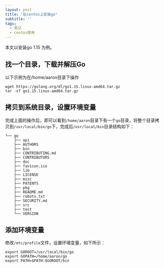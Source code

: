 ```yaml
---
layout: post
title: "在centos上安装go"
subtitle: ''
tags:
  - 笔记 
  - centos使用
---
```



本文以安装go 1.15 为例。

## 找一个目录，下载并解压Go

以下示例为在/home/aaron目录下操作

```
wget https://golang.org/dl/go1.15.linux-amd64.tar.gz
tar -xf go1.15.linux-amd64.tar.gz
```

## 拷贝到系统目录，设置环境变量

完成上面的操作后，即可以看到`/home/aaron`目录下有一个`go`目录，将整个目录拷贝到`/usr/local/bin/go`下，完成后`/usr/local/bin`目录结构如下：

```
└── go
    ├── api
    ├── AUTHORS
    ├── bin
    ├── CONTRIBUTING.md
    ├── CONTRIBUTORS
    ├── doc
    ├── favicon.ico
    ├── lib
    ├── LICENSE
    ├── misc
    ├── PATENTS
    ├── pkg
    ├── README.md
    ├── robots.txt
    ├── SECURITY.md
    ├── src
    ├── test
    └── VERSION
```

## 添加环境变量

修改`/etc/profile`文件，设置环境变量，如下所示：

```
export GOROOT=/usr/local/bin/go
export GOPATH=/home/aaron/go
export PATH=$PATH:$GOROOT/bin
```

